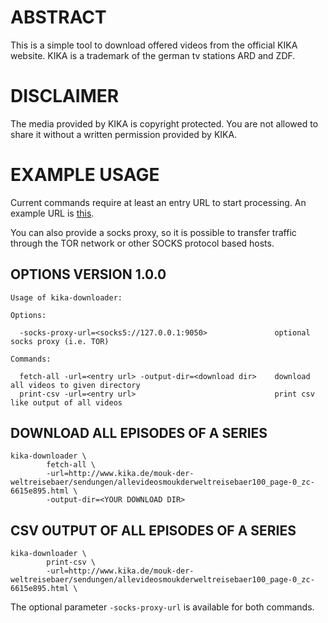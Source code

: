 # ABSTRACT
This is a simple tool to download offered videos from the official KIKA
website. KIKA is a trademark of the german tv stations ARD and ZDF.

# DISCLAIMER
The media provided by KIKA is copyright protected. You are not allowed to share
it without a written permission provided by KIKA.

# EXAMPLE USAGE
Current commands require at least an entry URL to start processing. An example URL
is [this](http://www.kika.de/super-wings/sendungen/buendelgruppe2430_page-0_zc-f897245a_zs-de936bd8.html).

You can also provide a socks proxy, so it is possible to transfer traffic through the TOR network
or other SOCKS protocol based hosts.

## OPTIONS VERSION 1.0.0
```
Usage of kika-downloader:

Options:

  -socks-proxy-url=<socks5://127.0.0.1:9050>               optional socks proxy (i.e. TOR)

Commands:

  fetch-all -url=<entry url> -output-dir=<download dir>    download all videos to given directory
  print-csv -url=<entry url>                               print csv like output of all videos
```

## DOWNLOAD ALL EPISODES OF A SERIES
```
kika-downloader \
        fetch-all \
        -url=http://www.kika.de/mouk-der-weltreisebaer/sendungen/allevideosmoukderweltreisebaer100_page-0_zc-6615e895.html \
        -output-dir=<YOUR DOWNLOAD DIR>
```

## CSV OUTPUT OF ALL EPISODES OF A SERIES
```
kika-downloader \
        print-csv \
        -url=http://www.kika.de/mouk-der-weltreisebaer/sendungen/allevideosmoukderweltreisebaer100_page-0_zc-6615e895.html \
```

The optional parameter ```-socks-proxy-url``` is available for both commands.
